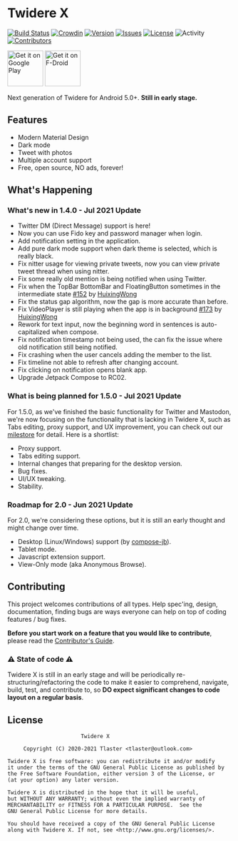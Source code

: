 # Twidere X
[![Build Status](https://github.com/TwidereProject/TwidereX-Android/workflows/Android%20CI/badge.svg)](https://github.com/TwidereProject/TwidereX-Android/actions)
[![Crowdin](https://badges.crowdin.net/twidere-x/localized.svg)](https://crowdin.com/project/twidere-x)
[![Version](https://img.shields.io/github/v/release/TwidereProject/TwidereX-Android)](https://github.com/TwidereProject/TwidereX-Android/releases/latest)
[![Issues](https://img.shields.io/github/issues/TwidereProject/TwidereX-Android)](https://github.com/TwidereProject/TwidereX-Android/issues)
[![License](https://img.shields.io/github/license/TwidereProject/TwidereX-Android)](https://github.com/TwidereProject/TwidereX-Android/blob/develop/LICENSE)
![Activity](https://img.shields.io/github/commit-activity/m/TwidereProject/TwidereX-Android)
[![Contributors](https://img.shields.io/github/contributors/TwidereProject/TwidereX-Android)](https://github.com/TwidereProject/TwidereX-Android/graphs/contributors)

[<img src="https://play.google.com/intl/en_us/badges/static/images/badges/en_badge_web_generic.png" alt="Get it on Google Play" height="80">](https://play.google.com/store/apps/details?id=com.twidere.twiderex)
[<img src="https://f-droid.org/badge/get-it-on.png" alt="Get it on F-Droid" height="80">](https://f-droid.org/en/packages/com.twidere.twiderex/)

Next generation of Twidere for Android 5.0+. **Still in early stage.**  

## Features

- Modern Material Design
- Dark mode
- Tweet with photos
- Multiple account support
- Free, open source, NO ads, forever!


## What's Happening

### What's new in 1.4.0 - Jul 2021 Update

- Twitter DM (Direct Message) support is here!
- Now you can use Fido key and password manager when login.
- Add notification setting in the application.
- Add pure dark mode support when dark theme is selected, which is really black.
- Fix nitter usage for viewing private tweets, now you can view private tweet thread when using nitter.
- Fix some really old mention is being notified when using Twitter.
- Fix when the TopBar BottomBar and FloatingButton sometimes in the intermediate state [#152](https://github.com/TwidereProject/TwidereX-Android/pull/152) by [HuixingWong](https://github.com/HuixingWong)
- Fix the status gap algorithm, now the gap is more accurate than before.
- Fix VideoPlayer is still playing when the app is in background [#173](https://github.com/TwidereProject/TwidereX-Android/pull/173) by [HuixingWong](https://github.com/HuixingWong)
- Rework for text input, now the beginning word in sentences is auto-capitalized when compose.
- Fix notification timestamp not being used, the can fix the issue where old notification still being notified.
- Fix crashing when the user cancels adding the member to the list.
- Fix timeline not able to refresh after changing account.
- Fix clicking on notification opens blank app.
- Upgrade Jetpack Compose to RC02.

### What is being planned for 1.5.0 - Jul 2021 Update
For 1.5.0, as we've finished the basic functionality for Twitter and Mastodon, we're now focusing on the functionality that is lacking in Twidere X, such as Tabs editing, proxy support, and UX improvement, you can check out our [milestore](https://github.com/TwidereProject/TwidereX-Android/milestone/3) for detail. Here is a shortlist:

- Proxy support.
- Tabs editing support.
- Internal changes that preparing for the desktop version.
- Bug fixes.
- UI/UX tweaking.
- Stability.

### Roadmap for 2.0 - Jun 2021 Update
For 2.0, we're considering these options, but it is still an early thought and might change over time.

- Desktop (Linux/Windows) support (by [compose-jb](https://github.com/JetBrains/compose-jb)).
- Tablet mode.
- Javascript extension support.
- View-Only mode (aka Anonymous Browse).

## Contributing

This project welcomes contributions of all types. Help spec'ing, design, documentation, finding bugs are ways everyone can help on top of coding features / bug fixes.

**Before you start work on a feature that you would like to contribute**, please read the [Contributor's Guide](CONTRIBUTING.md).

### ⚠ State of code ⚠

Twidere X is still in an early stage and will be periodically re-structuring/refactoring the code to make it easier to comprehend, navigate, build, test, and contribute to, so **DO expect significant changes to code layout on a regular basis**.

## License
```
                       Twidere X

     Copyright (C) 2020-2021 Tlaster <tlaster@outlook.com>

Twidere X is free software: you can redistribute it and/or modify
it under the terms of the GNU General Public License as published by
the Free Software Foundation, either version 3 of the License, or
(at your option) any later version.

Twidere X is distributed in the hope that it will be useful,
but WITHOUT ANY WARRANTY; without even the implied warranty of
MERCHANTABILITY or FITNESS FOR A PARTICULAR PURPOSE.  See the
GNU General Public License for more details.

You should have received a copy of the GNU General Public License
along with Twidere X. If not, see <http://www.gnu.org/licenses/>.
```

